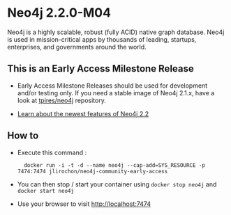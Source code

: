 Neo4j 2.2.0-M04
===============

Neo4j is a highly scalable, robust (fully ACID) native graph database. Neo4j is used in mission-critical apps by thousands of leading, startups, enterprises, and governments around the world.

This is an Early Access Milestone Release
-----------------------------------------

* Early Access Milestone Releases should be used for development and/or testing only. If you need a stable image of Neo4j 2.1.x, have a look at [tpires/neo4j](https://registry.hub.docker.com/u/tpires/neo4j/) repository.

* [Learn about the newest features of Neo4j 2.2](http://neo4j.com/blog/neo4j-2-2-milestone-1-release/)

How to
------

* Execute this command :

        docker run -i -t -d --name neo4j --cap-add=SYS_RESOURCE -p 7474:7474 jlirochon/neo4j-community-early-access

* You can then stop / start your container using `docker stop neo4j` and `docker start neo4j`
    
* Use your browser to visit [http://localhost:7474](http://localhost:7474)
